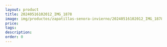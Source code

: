 ```yaml
---
layout: product
title: 20240516102012_IMG_1878
image: img/productos/zapatillas-senora-invierno/20240516102012_IMG_1878.webp
price: 
tags: 
description: 
order: 0
---
```

